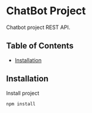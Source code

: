 # ChatBot Project

Chatbot project REST API.

## Table of Contents

- [Installation](#installation)

## Installation

Install project

```bash
npm install
